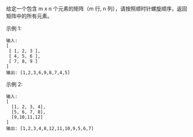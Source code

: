 给定一个包含 m x n 个元素的矩阵（m 行, n 列），请按照顺时针螺旋顺序，返回矩阵中的所有元素。

示例 1:

    输入:
    [
     [ 1, 2, 3 ],
     [ 4, 5, 6 ],
     [ 7, 8, 9 ]
    ]
    输出: [1,2,3,6,9,8,7,4,5]
示例 2:

    输入:
    [
      [1, 2, 3, 4],
      [5, 6, 7, 8],
      [9,10,11,12]
    ]
    输出: [1,2,3,4,8,12,11,10,9,5,6,7]

